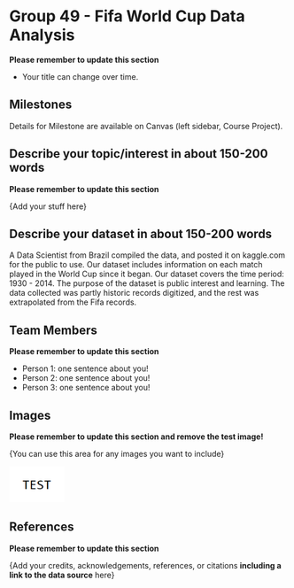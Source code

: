 # Group 49 - Fifa World Cup Data Analysis

**Please remember to update this section**

- Your title can change over time.

## Milestones

Details for Milestone are available on Canvas (left sidebar, Course Project).

## Describe your topic/interest in about 150-200 words

**Please remember to update this section**

{Add your stuff here}

## Describe your dataset in about 150-200 words

A Data Scientist from Brazil compiled the data, and posted it on kaggle.com for the public to use. Our dataset includes information on each match played in the World Cup since it began. Our dataset covers the time period: 1930 - 2014. The purpose of the dataset is public interest and learning. The data collected was partly historic records digitized, and the rest was extrapolated from the Fifa records.

## Team Members

**Please remember to update this section**

- Person 1: one sentence about you!
- Person 2: one sentence about you!
- Person 3: one sentence about you!

## Images

**Please remember to update this section and remove the test image!**

{You can use this area for any images you want to include}

<img src ="images/test.png" width="100px">

## References

**Please remember to update this section**

{Add your credits, acknowledgements, references, or citations **including a link to the data source** here}



